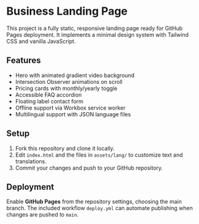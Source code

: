 # Business Landing Page

This project is a fully static, responsive landing page ready for GitHub Pages deployment. It implements a minimal design system with Tailwind CSS and vanilla JavaScript.

## Features
- Hero with animated gradient video background
- Intersection Observer animations on scroll
- Pricing cards with monthly/yearly toggle
- Accessible FAQ accordion
- Floating label contact form
- Offline support via Workbox service worker
- Multilingual support with JSON language files

## Setup
1. Fork this repository and clone it locally.
2. Edit `index.html` and the files in `assets/lang/` to customize text and translations.
3. Commit your changes and push to your GitHub repository.

## Deployment
Enable **GitHub Pages** from the repository settings, choosing the main branch. The included workflow `deploy.yml` can automate publishing when changes are pushed to `main`.
